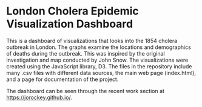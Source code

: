 # London Cholera Epidemic Visualization Dashboard

This is a dashboard of visualizations that looks into the 1854 cholera outbreak in London. The graphs examine the locations and demographics of deaths during the 
outbreak. This was inspired by the original investigation and map conducted by John Snow. The visualizations were created using the JavaScript library, D3. 
The files in the repository include many .csv files with different data sources, the main web page (index.html), and a page for documentation of the project.

The dashboard can be seen through the recent work section at https://jorockey.github.io/.
